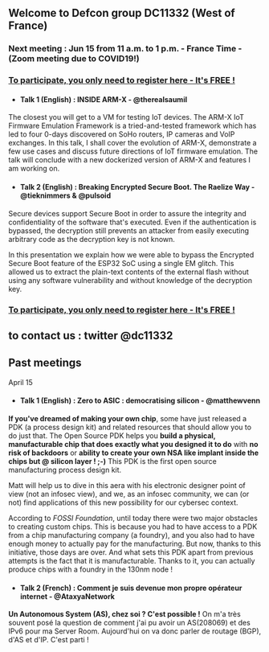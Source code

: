 ## Welcome to Defcon group DC11332 (West of France)

### Next meeting : Jun 15 from 11 a.m. to 1 p.m. - France Time - (Zoom meeting due to COVID19!)

### [To participate, you only need to register here - It's FREE ! ](https://us02web.zoom.us/webinar/register/WN_tDCLQB8xSrOEfzQ3lsI_Qg)

- #### Talk 1 (English) : INSIDE ARM-X - @therealsaumil

The closest you will get to a VM for testing IoT devices. The ARM-X IoT Firmware Emulation Framework is a tried-and-tested framework which has led to four 0-days discovered on SoHo routers, IP cameras and VoIP exchanges. In this talk, I shall cover the evolution of ARM-X, demonstrate a few use cases and discuss future directions of IoT firmware emulation. The talk will conclude with a new dockerized version of ARM-X and features I am working on.

- #### Talk 2 (English)  : Breaking Encrypted Secure Boot. The Raelize Way -  @tieknimmers & @pulsoid
 
Secure devices support Secure Boot in order to assure the integrity and confidentiality of the software that's executed. Even if the authentication is bypassed, the decryption still prevents an attacker from easily executing arbitrary code as the decryption key is not known.

In this presentation we explain how we were able to bypass the Encrypted Secure Boot feature of the ESP32 SoC using a single EM glitch. This allowed us to extract the plain-text contents of the external flash without using any software vulnerability and without knowledge of the decryption key.


### [To participate, you only need to register here - It's FREE ! ](https://us02web.zoom.us/webinar/register/WN_tDCLQB8xSrOEfzQ3lsI_Qg)

## to contact us  : twitter @dc11332 




## Past meetings

April 15 

- #### Talk 1 (English) : Zero to ASIC : democratising silicon - @matthewvenn

**If you've dreamed of making your own chip**, some have just released a PDK (a process design kit) and related resources that should allow you to do just that. The Open Source PDK helps you **build a physical, manufacturable chip that does exactly what you designed it to do** with **no risk of backdoors**  or **ability to create your own NSA like implant inside the chips but @ silicon layer ! ;-)**  This PDK is the first open source manufacturing process design kit. 

Matt will help us to dive in this aera with his electronic designer point of view (not an infosec view),  and we, as an infosec community, we can (or not) find  applications of this new possibility for our cybersec context. 

According to  *FOSSI Foundation*, until today there were two major obstacles to creating custom chips. This is because you had to have access to a PDK from a chip manufacturing company (a foundry), and you also had to have enough money to actually pay for the manufacturing. But now, thanks to this initiative, those days are over. And what sets this PDK apart from previous attempts is the fact that it is manufacturable. Thanks to it, you can actually produce chips with a foundry in the 130nm node ! 

- #### Talk 2 (French)  : Comment je suis devenue mon propre opérateur internet - @AtaxyaNetwork 

**Un Autonomous System (AS),  chez soi ? C'est possible !** On m'a très souvent posé la question de comment j'ai pu avoir un AS(208069) et des IPv6 pour ma Server Room. Aujourd'hui on va donc parler de routage (BGP), d'AS et d'IP. C'est parti !


